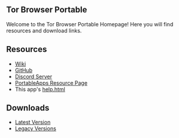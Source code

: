 ## Tor Browser Portable
Welcome to the Tor Browser Portable Homepage! Here you will find resources and download links.
## Resources
- [Wiki](https://github.com/JarlPenguin/TorBrowserPortable/wiki)
- [GitHub](https://github.com/JarlPenguin/TorBrowserPortable)
- [Discord Server](https://discord.gg/VVuZHqT)
- [PortableApps Resource Page](https://portableapps.com/node/58825)
- This app's [help.html](https://github.com/JarlPenguin/TorBrowserPortable/docs/help.html)

## Downloads
- [Latest Version](https://github.com/JarlPenguin/TorBrowserPortable/releases/tag/2.9.3.999)
- [Legacy Versions](https://github.com/JarlPenguin/TorBrowserPortable/releases)
